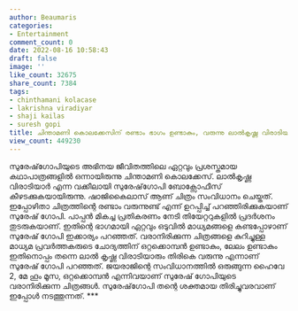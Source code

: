```yaml
---
author: Beaumaris
categories:
- Entertainment
comment_count: 0
date: 2022-08-16 10:58:43
draft: false
image: ''
like_count: 32675
share_count: 7384
tags:
- chinthamani kolacase
- lakrishna viradiyar
- shaji kailas
- suresh gopi
title: ചിന്താമണി കൊലക്കേസിന് രണ്ടാം ഭാഗം ഉണ്ടാകും, വരുന്നു ലാൽകൃഷ്ണ വിരാടിയാർ
view_count: 449230
---
```


സുരേഷ്‌ഗോപിയുടെ അഭിനയ ജീവിതത്തിലെ ഏറ്റവും പ്രശസ്തമായ കഥാപാത്രങ്ങളിൽ ഒന്നായിരുന്നു ചിന്താമണി കൊലക്കേസ്. ലാൽകൃഷ്ണ വിരാടിയാർ എന്ന വക്കീലായി സുരേഷ്‌ഗോപി ബോക്സോഫീസ് കീഴടക്കുകയായിരുന്നു. ഷാജികൈലാസ് ആണ് ചിത്രം സംവിധാനം ചെയ്തത്. ഇപ്പോഴിതാ ചിത്രത്തിന്റെ രണ്ടാം വരുന്നുണ്ട് എന്ന് ഉറപ്പിച്ച് പറഞ്ഞിരിക്കുകയാണ് സുരേഷ് ഗോപി. പാപ്പൻ മികച്ച പ്രതികരണം നേടി തിയേറ്ററുകളിൽ പ്രദർശനം തുടരുകയാണ്. ഇതിന്റെ ഭാഗമായി ഏറ്റവും ഒടുവിൽ മാധ്യമങ്ങളെ കണ്ടപ്പോഴാണ് സുരേഷ് ഗോപി ഇക്കാര്യം പറഞ്ഞത്. വരാനിരിക്കുന്ന ചിത്രങ്ങളെ കുറിച്ചുള്ള മാധ്യമ പ്രവർത്തകരുടെ ചോദ്യത്തിന് ഒറ്റക്കൊമ്പൻ ഉണ്ടാകും, ലേലം ഉണ്ടാകും ഇതിനൊപ്പം തന്നെ ലാൽ കൃഷ്ണ വിരാടിയാരും തിരികെ വരുന്നു എന്നാണ് സുരേഷ് ഗോപി പറഞ്ഞത്. ജയരാജിന്റെ സംവിധാനത്തില്‍ ഒരുങ്ങുന്ന ഹൈവേ 2, മേ ഹൂം മൂസ, ഒറ്റക്കൊമ്പന്‍ എന്നിവയാണ് സുരേഷ് ഗോപിയുടെ വരാനിരിക്കുന്ന ചിത്രങ്ങള്‍. സുരേഷ്‌ഗോപി തന്റെ ശക്തമായ തിരിച്ചുവരവാണ് ഇപ്പോൾ നടത്തുന്നത്. ***